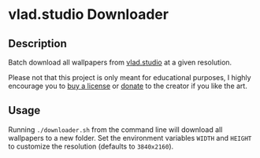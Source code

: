 # vlad.studio Downloader

## Description

Batch download all wallpapers from [vlad.studio](https://vlad.studio) at a given resolution.

Please not that this project is only meant for educational purposes, I highly encourage you to [buy a license](https://vlad.studio/license) or [donate](https://vlad.studio/zip-packs/) to the creator if you like the art.

## Usage

Running `./downloader.sh` from the command line will download all wallpapers to a new folder. Set the environment variables `WIDTH` and `HEIGHT` to customize the resolution (defaults to `3840x2160`).
